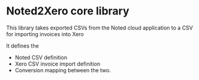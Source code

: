# Noted2Xero core library   
This library takes exported CSVs from the Noted cloud application to a CSV for importing invoices into Xero

It defines the 

- Noted CSV definition
- Xero CSV invoice import definition 
- Conversion mapping between the two.